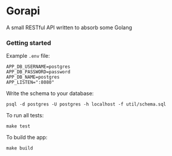 # Gorapi
A small RESTful API written to absorb some Golang

### Getting started

Example `.env` file:

```
APP_DB_USERNAME=postgres
APP_DB_PASSWORD=password
APP_DB_NAME=postgres
APP_LISTEN=":8080"
```

Write the schema to your database:

```
psql -d postgres -U postgres -h localhost -f util/schema.sql
```

To run all tests:

```
make test
```

To build the app:

```
make build
```


